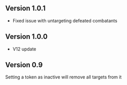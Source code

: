 ## Version 1.0.1
- Fixed issue with untargeting defeated combatants

## Version 1.0.0
- V12 update

## Version 0.9
Setting a token as inactive will remove all targets from it

